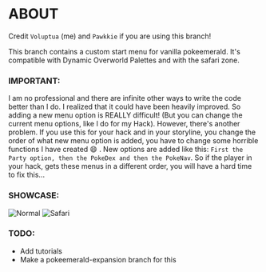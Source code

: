 # ABOUT

Credit `Voluptua` (me) and `Pawkkie` if you are using this branch! 

This branch contains a custom start menu for vanilla pokeemerald. 
It's compatible with Dynamic Overworld Palettes and with the safari zone. 

### IMPORTANT:
I am no professional and there are infinite other ways to write the code better than I do. I realized that it could have been heavily improved. So adding a new menu option is REALLY difficult! (But you can change the current menu options, like I do for my Hack). 
However, there's another problem. If you use this for your hack and in your storyline, you change the order of what new menu option is added, you have to change some horrible functions I have created :smile: .
New options are added like this: `First the Party option, then the PokeDex and then the PokeNav`. So if the player in your hack, gets these menus in a different order, you will have a hard time to fix this... 

### SHOWCASE: 
![Normal](https://github.com/Voluptua/pokeemerald/blob/start_menu_1/normal.gif)
![Safari](https://github.com/Voluptua/pokeemerald/blob/start_menu_1/safari.gif)

### TODO: 
- Add tutorials
- Make a pokeemerald-expansion branch for this
